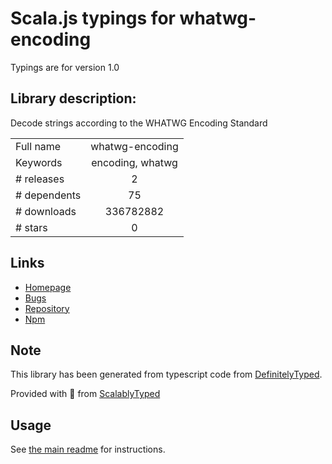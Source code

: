 
# Scala.js typings for whatwg-encoding

Typings are for version 1.0

## Library description:
Decode strings according to the WHATWG Encoding Standard

|                    |                 |
| ------------------ | :-------------: |
| Full name          | whatwg-encoding |
| Keywords           | encoding, whatwg |
| # releases         | 2 |
| # dependents       | 75 |
| # downloads        | 336782882 |
| # stars            | 0 |

## Links
- [Homepage](https://github.com/jsdom/whatwg-encoding#readme)
- [Bugs](https://github.com/jsdom/whatwg-encoding/issues)
- [Repository](https://github.com/jsdom/whatwg-encoding)
- [Npm](https://www.npmjs.com/package/whatwg-encoding)
    


## Note
This library has been generated from typescript code from [DefinitelyTyped](https://definitelytyped.org).

Provided with :purple_heart: from [ScalablyTyped](https://github.com/oyvindberg/ScalablyTyped)

## Usage
See [the main readme](../../readme.md) for instructions.


